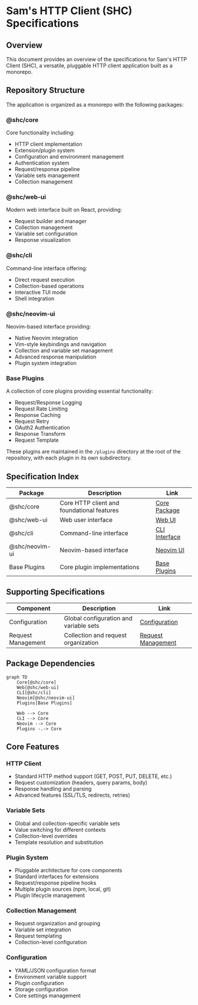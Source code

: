 # Sam's HTTP Client (SHC) Specifications

## Overview

This document provides an overview of the specifications for Sam's HTTP Client (SHC), a versatile, pluggable HTTP client application built as a monorepo.

## Repository Structure

The application is organized as a monorepo with the following packages:

### @shc/core

Core functionality including:

- HTTP client implementation
- Extension/plugin system
- Configuration and environment management
- Authentication system
- Request/response pipeline
- Variable sets management
- Collection management

### @shc/web-ui

Modern web interface built on React, providing:

- Request builder and manager
- Collection management
- Variable set configuration
- Response visualization

### @shc/cli

Command-line interface offering:

- Direct request execution
- Collection-based operations
- Interactive TUI mode
- Shell integration

### @shc/neovim-ui

Neovim-based interface providing:

- Native Neovim integration
- Vim-style keybindings and navigation
- Collection and variable set management
- Advanced response manipulation
- Plugin system integration

### Base Plugins

A collection of core plugins providing essential functionality:

- Request/Response Logging
- Request Rate Limiting
- Response Caching
- Request Retry
- OAuth2 Authentication
- Response Transform
- Request Template

These plugins are maintained in the `/plugins` directory at the root of the repository, with each plugin in its own subdirectory.

## Specification Index

| Package        | Description                                | Link                                     |
| -------------- | ------------------------------------------ | ---------------------------------------- |
| @shc/core      | Core HTTP client and foundational features | [Core Package](/specs/core-package.md)   |
| @shc/web-ui    | Web user interface                         | [Web UI](/specs/web-ui.md)               |
| @shc/cli       | Command-line interface                     | [CLI Interface](/specs/cli-interface.md) |
| @shc/neovim-ui | Neovim-based interface                    | [Neovim UI](/specs/neovim-ui.md)        |
| Base Plugins   | Core plugin implementations                | [Base Plugins](/specs/base-plugins.md)   |

## Supporting Specifications

| Component             | Description                           | Link                                                     |
| --------------------- | ------------------------------------- | -------------------------------------------------------- |
| Configuration         | Global configuration and variable sets | [Configuration](/specs/configuration.md)                 |
| Request Management    | Collection and request organization   | [Request Management](/specs/request-management.md)       |

## Package Dependencies

```mermaid
graph TD
    Core[@shc/core]
    Web[@shc/web-ui]
    CLI[@shc/cli]
    Neovim[@shc/neovim-ui]
    Plugins[Base Plugins]

    Web --> Core
    CLI --> Core
    Neovim --> Core
    Plugins -.-> Core
```

## Core Features

### HTTP Client

- Standard HTTP method support (GET, POST, PUT, DELETE, etc.)
- Request customization (headers, query params, body)
- Response handling and parsing
- Advanced features (SSL/TLS, redirects, retries)

### Variable Sets

- Global and collection-specific variable sets
- Value switching for different contexts
- Collection-level overrides
- Template resolution and substitution

### Plugin System

- Pluggable architecture for core components
- Standard interfaces for extensions
- Request/response pipeline hooks
- Multiple plugin sources (npm, local, git)
- Plugin lifecycle management

### Collection Management

- Request organization and grouping
- Variable set integration
- Request templating
- Collection-level configuration

### Configuration

- YAML/JSON configuration format
- Environment variable support
- Plugin configuration
- Storage configuration
- Core settings management
